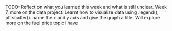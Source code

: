 TODO: Reflect on what you learned this week and what is still unclear.
Week 7, more on the data project.
Learnt how to visualize data using .legend(), plt.scatter(). name the x and y axis and give the graph a title.
Will explore more on the fuel price topic i have
